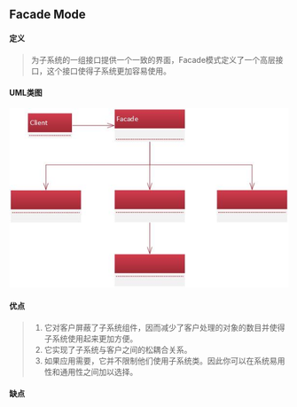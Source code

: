 ## Facade Mode

#### 定义
> 为子系统的一组接口提供一个一致的界面，Facade模式定义了一个高层接口，这个接口使得子系统更加容易使用。

#### UML类图
![image](https://github.com/kuanshang/DesginMode/blob/master/facade/image/facade.jpg)

#### 优点
> 1. 它对客户屏蔽了子系统组件，因而减少了客户处理的对象的数目并使得子系统使用起来更加方便。
> 2. 它实现了子系统与客户之间的松耦合关系。
> 3. 如果应用需要，它并不限制他们使用子系统类。因此你可以在系统易用性和通用性之间加以选择。

#### 缺点
